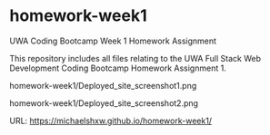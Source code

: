 # homework-week1

UWA Coding Bootcamp Week 1 Homework Assignment

This repository includes all files relating to the UWA Full Stack Web Development Coding Bootcamp Homework Assignment 1.

homework-week1/Deployed_site_screenshot1.png

homework-week1/Deployed_site_screenshot2.png

URL: https://michaelshxw.github.io/homework-week1/
